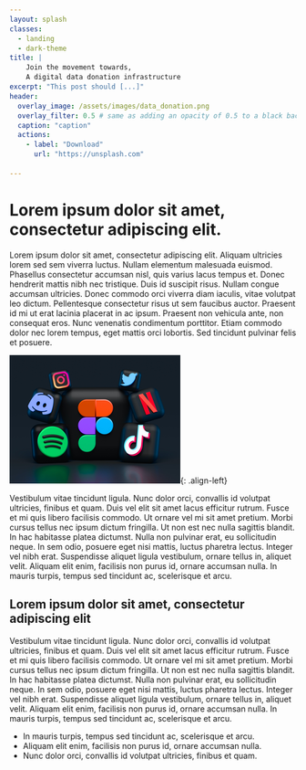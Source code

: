 ```yaml
---
layout: splash
classes:
  - landing
  - dark-theme
title: | 
    Join the movement towards,
    A digital data donation infrastructure
excerpt: "This post should [...]"
header:
  overlay_image: /assets/images/data_donation.png
  overlay_filter: 0.5 # same as adding an opacity of 0.5 to a black background
  caption: "caption"
  actions:
    - label: "Download"
      url: "https://unsplash.com"

---
```


# Lorem ipsum dolor sit amet, consectetur adipiscing elit. 

 Lorem ipsum dolor sit amet, consectetur adipiscing elit. Aliquam ultricies lorem sed sem viverra luctus. Nullam elementum malesuada euismod. Phasellus consectetur accumsan nisl, quis varius lacus tempus et. Donec hendrerit mattis nibh nec tristique. Duis id suscipit risus. Nullam congue accumsan ultricies. Donec commodo orci viverra diam iaculis, vitae volutpat leo dictum. Pellentesque consectetur risus ut sem faucibus auctor. Praesent id mi ut erat lacinia placerat in ac ipsum. Praesent non vehicula ante, non consequat eros. Nunc venenatis condimentum porttitor. Etiam commodo dolor nec lorem tempus, eget mattis orci lobortis. Sed tincidunt pulvinar felis et posuere.

![alt text](/assets/images/social.png "Title"){: .align-left}

Vestibulum vitae tincidunt ligula. Nunc dolor orci, convallis id volutpat ultricies, finibus et quam. Duis vel elit sit amet lacus efficitur rutrum. Fusce et mi quis libero facilisis commodo. Ut ornare vel mi sit amet pretium. Morbi cursus tellus nec ipsum dictum fringilla. Ut non est nec nulla sagittis blandit. In hac habitasse platea dictumst. Nulla non pulvinar erat, eu sollicitudin neque. In sem odio, posuere eget nisi mattis, luctus pharetra lectus. Integer vel nibh erat. Suspendisse aliquet ligula vestibulum, ornare tellus in, aliquet velit. Aliquam elit enim, facilisis non purus id, ornare accumsan nulla. In mauris turpis, tempus sed tincidunt ac, scelerisque et arcu.

## Lorem ipsum dolor sit amet, consectetur adipiscing elit

Vestibulum vitae tincidunt ligula. Nunc dolor orci, convallis id volutpat ultricies, finibus et quam. Duis vel elit sit amet lacus efficitur rutrum. Fusce et mi quis libero facilisis commodo. Ut ornare vel mi sit amet pretium. Morbi cursus tellus nec ipsum dictum fringilla. Ut non est nec nulla sagittis blandit. In hac habitasse platea dictumst. Nulla non pulvinar erat, eu sollicitudin neque. In sem odio, posuere eget nisi mattis, luctus pharetra lectus. Integer vel nibh erat. Suspendisse aliquet ligula vestibulum, ornare tellus in, aliquet velit. Aliquam elit enim, facilisis non purus id, ornare accumsan nulla. In mauris turpis, tempus sed tincidunt ac, scelerisque et arcu.

* In mauris turpis, tempus sed tincidunt ac, scelerisque et arcu.
* Aliquam elit enim, facilisis non purus id, ornare accumsan nulla. 
* Nunc dolor orci, convallis id volutpat ultricies, finibus et quam.

